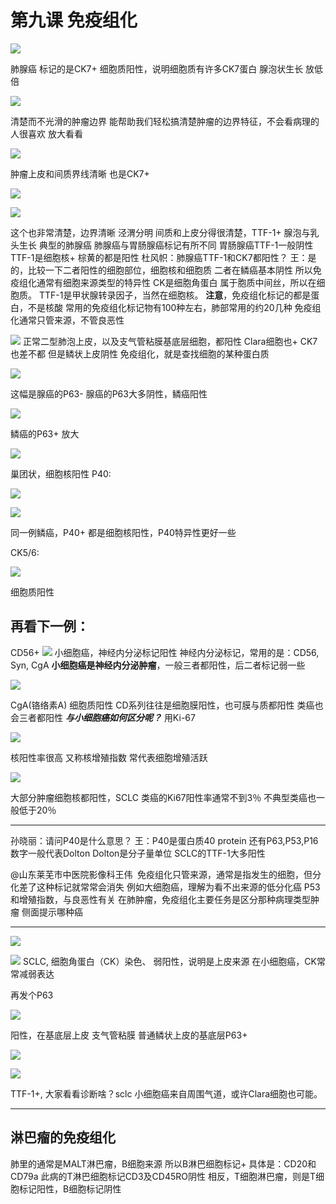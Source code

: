 # 第九课 免疫组化

![](./_image/779816574704914326.jpg)

肺腺癌
标记的是CK7+
细胞质阳性，说明细胞质有许多CK7蛋白
腺泡状生长
放低倍

![](./_image/121150797121142588.jpg)

清楚而不光滑的肿瘤边界
能帮助我们轻松搞清楚肿瘤的边界特征，不会看病理的人很喜欢
放大看看

![](./_image/192927467522633309.jpg)

肿瘤上皮和间质界线清晰
也是CK7+

![](./_image/130592666972203418.jpg)


![](./_image/66147596892602765.jpg)

这个也非常清楚，边界清晰
泾渭分明
间质和上皮分得很清楚，TTF-1+
腺泡与乳头生长
典型的肺腺癌
肺腺癌与胃肠腺癌标记有所不同
胃肠腺癌TTF-1一般阴性
TTF-1是细胞核+
棕黄的都是阳性
杜风帜：肺腺癌TTF-1和CK7都阳性？
王：是的，比较一下二者阳性的细胞部位，细胞核和细胞质
二者在鳞癌基本阴性
所以免疫组化通常有细胞来源类型的特异性
CK是细胞角蛋白
属于胞质中间丝，所以在细胞质。
TTF-1是甲状腺转录因子，当然在细胞核。
**注意**，免疫组化标记的都是蛋白，不是核酸
常用的免疫组化标记物有100种左右，肺部常用的约20几种
免疫组化通常只管来源，不管良恶性

![](./_image/27997738227166435.jpg)
正常二型肺泡上皮，以及支气管粘膜基底层细胞，都阳性
Clara细胞也+
CK7也差不都
但是鳞状上皮阴性
免疫组化，就是查找细胞的某种蛋白质

![](./_image/831288033810780900.jpg)

这幅是腺癌的P63-
腺癌的P63大多阴性，鳞癌阳性

![](./_image/63404901442747992.jpg)

鳞癌的P63+
放大

![](./_image/233932118922437452.jpg)

巢团状，细胞核阳性
P40:

![](./_image/853717500092914365.jpg)

![](./_image/361543308427375605.jpg)

同一例鳞癌，P40+
都是细胞核阳性，P40特异性更好一些

CK5/6:

![](./_image/222122779488738506.jpg)

细胞质阳性
## 再看下一例：
CD56+
![](./_image/316691367915408946.jpg)
小细胞癌，神经内分泌标记阳性
神经内分泌标记，常用的是：CD56, Syn, CgA
**小细胞癌是神经内分泌肿瘤**，一般三者都阳性，后二者标记弱一些


![](./_image/494359546539073841.jpg)

CgA(铬络素A)
细胞质阳性
CD系列往往是细胞膜阳性，也可膜与质都阳性
类癌也会三者都阳性
***与小细胞癌如何区分呢？***
用Ki-67

![](./_image/79698327638295040.jpg)

核阳性率很高
又称核增殖指数
常代表细胞增殖活跃

![](./_image/252265149935157504.jpg)

大部分肿瘤细胞核都阳性，SCLC
类癌的Ki67阳性率通常不到3％
不典型类癌也一般低于20％
*** 

孙晓丽：请问P40是什么意思？
王：P40是蛋白质40  protein 还有P63,P53,P16 数字一般代表Dolton Dolton是分子量单位
SCLC的TTF-1大多阳性

@山东莱芜市中医院影像科王伟  免疫组化只管来源，通常是指发生的细胞，但分化差了这种标记就常常会消失
例如大细胞癌，理解为看不出来源的低分化癌
P53和增殖指数，与良恶性有关
在肺肿瘤，免疫组化主要任务是区分那种病理类型肿瘤
侧面提示哪种癌
*** 

![](./_image/644470565603105184.jpg)

![](./_image/587516486868459034.jpg)
SCLC, 细胞角蛋白（CK）染色、
弱阳性，说明是上皮来源
在小细胞癌，CK常常减弱表达

再发个P63

![](./_image/408648982432539834.jpg)

阳性，在基底层上皮
支气管粘膜
普通鳞状上皮的基底层P63+


![](./_image/658742080679314180.jpg)


![](./_image/658742080679314180.jpg)

TTF-1+,
大家看看诊断啥？sclc
小细胞癌来自周围气道，或许Clara细胞也可能。
*** 
## 淋巴瘤的免疫组化
肺里的通常是MALT淋巴瘤，B细胞来源
所以B淋巴细胞标记+
具体是：CD20和CD79a
此病的T淋巴细胞标记CD3及CD45RO阴性
相反，T细胞淋巴瘤，则是T细胞标记阳性，B细胞标记阴性
